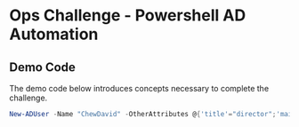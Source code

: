 # Ops Challenge - Powershell AD Automation 

## Demo Code

The demo code below introduces concepts necessary to complete the challenge. 

```powershell
New-ADUser -Name "ChewDavid" -OtherAttributes @{'title'="director";'mail'="chewdavid@fabrikam.com"}

```

